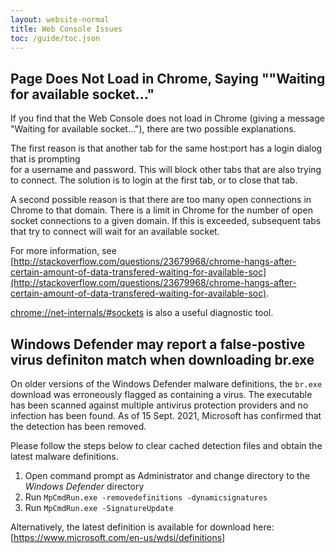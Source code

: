 ```yaml
---
layout: website-normal
title: Web Console Issues
toc: /guide/toc.json
---
```


## Page Does Not Load in Chrome, Saying ""Waiting for available socket..."

If you find that the Web Console does not load in Chrome (giving a message "Waiting for available 
socket..."), there are two possible explanations.

The first reason is that another tab for the same host:port has a login dialog that is prompting  
for a username and password. This will block other tabs that are also trying to connect. The 
solution is to login at the first tab, or to close that tab.

A second possible reason is that there are too many open connections in Chrome to that domain. 
There is a limit in Chrome for the number of open socket connections to a given domain. If this
is exceeded, subsequent tabs that try to connect will wait for an available socket.

For more information, see 
[http://stackoverflow.com/questions/23679968/chrome-hangs-after-certain-amount-of-data-transfered-waiting-for-available-soc](http://stackoverflow.com/questions/23679968/chrome-hangs-after-certain-amount-of-data-transfered-waiting-for-available-soc).

[chrome://net-internals/#sockets](chrome://net-internals/#sockets) is also a useful diagnostic tool.

## Windows Defender may report a false-postive virus definiton match when downloading br.exe

On older versions of the Windows Defender malware definitions, the `br.exe` download was erroneously
flagged as containing a virus. The executable has been scanned against multiple antivirus protection
providers and no infection has been found. As of 15 Sept. 2021, Microsoft has confirmed that the detection
has been removed.

Please follow the steps below to clear cached detection files and obtain the latest malware definitions.

1. Open command prompt as Administrator and change directory to the _Windows Defender_ directory
2. Run `MpCmdRun.exe -removedefinitions -dynamicsignatures`
3. Run `MpCmdRun.exe -SignatureUpdate`

Alternatively, the latest definition is available for download here: [https://www.microsoft.com/en-us/wdsi/definitions]

